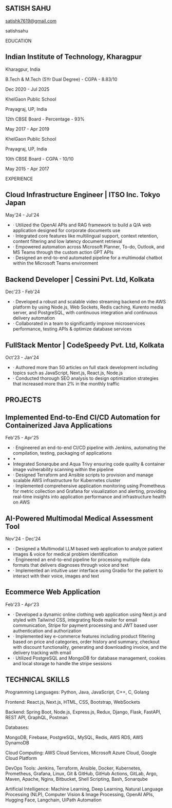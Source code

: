 <!-- image -->

<!-- image -->

## SATISH SAHU

satishk7619@gmail.com

<!-- image -->

satishsahu

<!-- image -->

<!-- image -->

EDUCATION

## Indian Institute of Technology, Kharagpur

Kharagpur, India

B.Tech &amp; M.Tech (5Yr Dual Degree) - CGPA - 8.83/10

Dec 2020 - Jul 2025

KhelGaon Public School

Prayagraj, UP, India

12th CBSE Board - Percentage - 93%

May 2017 - Apr 2019

KhelGaon Public School

Prayagraj, UP, India

10th CBSE Board - CGPA - 10/10

May 2015 - Apr 2017

EXPERIENCE

## Cloud Infrastructure Engineer | ITSO Inc. Tokyo Japan

May'24 - Jul'24

- · Utilized the OpenAI APIs and RAG framework to build a Q/A web application designed for corporate documents use
- · Integrated core features like multilingual support, context retention, content filtering and low latency document retrieval
- · Empowered automation across Microsoft Planner, To-do, Outlook, and MS Teams through the custom action GPT APIs
- · Designed an end-to-end automated pipeline for a multimodal chatbot within the Microsoft Teams environment

## Backend Developer | Cessini Pvt. Ltd, Kolkata

Dec'23 - Feb'24

- · Developed a robust and scalable video streaming backend on the AWS platform by using Node.js, Web Sockets, Redis caching, Kurento media server, and PostgreSQL, with continuous integration and continuous delivery automation
- · Collaborated in a team to significantly improve microservices performance, testing APIs &amp; optimize database services

## FullStack Mentor | CodeSpeedy Pvt. Ltd, Kolkata

Oct'23 - Jan'24

- · Authored more than 50 articles on full stack development including topics such as JavaScript, Next.js, React.js, Node.js
- · Conducted thorough SEO analysis to design optimization strategies that increased more than 2% in the monthly traffic

## PROJECTS

## Implemented End-to-End CI/CD Automation for Containerized Java Applications

Feb'25 - Apr'25

- · Engineered an end-to-end CI/CD pipeline with Jenkins, automating the compilation, testing, packaging of applications
- •
- Integrated Sonarqube and Aqua Trivy ensuring code quality &amp; container image vulnerability scanning within the pipeline
- · Designed Terraform and Ansible scripts to provision and manage scalable AWS infrastructure for Kubernetes cluster
- · Implemented comprehensive application monitoring using Prometheus for metric collection and Grafana for visualization and alerting, providing real-time insights into application performance and infrastructure health on AWS

## AI-Powered Multimodal Medical Assessment Tool

Nov'24 - Dec'24

- · Designed a Multimodal LLM based web application to analyze patient images &amp; voice for medical problem identification
- · Engineered an end-to-end pipeline for processing multiple data formats that delivers diagnoses through voice and text
- · Implemented an intuitive user interface using Gradio for the patient to interact with their voice, images and text

## Ecommerce Web Application

Feb'23 - Apr'23

- · Developed a dynamic online clothing web application using Next.js and styled with Tailwind CSS, integrating Node mailer for email communication, Stripe for payment processing and JWT based user authentication and authorization
- · Implemented key e-commerce features including product filtering based on price and categories, order history and summary, checkout with discount functionality, generating and downloading invoice, and the delivery tracking with email
- · Utilized PostgreSQL and MongoDB for database management, cookies and local storage to handle the stripe sessions

## TECHNICAL SKILLS

Programming Languages: Python, Java, JavaScript, C++, C, Golang

Frontend: React.js, Next.js, HTML, CSS, Bootstrap, WebSockets

Backend: Spring Boot, Node.js, Express.js, Redux, Django, Flask, FastAPI, REST API, GraphQL, Postman

Databases:

MongoDB, Firebase, PostgreSQL, MySQL, Redis, AWS RDS, AWS DynamoDB

Cloud Computing: AWS Cloud Services, Microsoft Azure Cloud, Google Cloud Platform

DevOps Tools: Jenkins, Terraform, Ansible, Docker, Kubernetes, Prometheus, Grafana, Linux, Git &amp; GitHub, GitHub Actions, GitLab, Argo, Maven, Apache, Nginx, Bitbucket, Shell Scripting, Bash, Sonarqube

Artificial Intelligence: Machine Learning, Deep Learning, Natural Language Processing (NLP), Computer Vision &amp; Image Processing, OpenAI APIs, Hugging Face, Langchain, UiPath Automation
